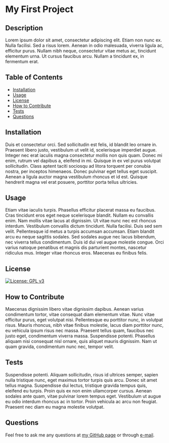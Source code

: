 # My First Project

  ## Description
  
  Lorem ipsum dolor sit amet, consectetur adipiscing elit. Etiam non nunc ex. Nulla facilisi. Sed a risus lorem. Aenean in odio malesuada, viverra ligula ac, efficitur purus. Nullam nibh neque, consectetur vitae metus ac, tincidunt elementum urna. Ut cursus faucibus arcu. Nullam a tincidunt ex, in fermentum erat.
  
  ## Table of Contents
  
  - [Installation](#installation)
  - [Usage](#usage)
  - [License](#license)
  - [How to Contribute](#contribute)
  - [Tests](#license)
  - [Questions](#license)
  
  ## <a name="installation"></a>Installation
  
  Duis et consectetur orci. Sed sollicitudin est felis, id blandit leo ornare in. Praesent libero justo, vestibulum ut velit id, scelerisque imperdiet augue. Integer nec erat iaculis magna consectetur mollis non quis quam. Donec mi enim, rutrum vel dapibus a, eleifend in mi. Quisque in ex vel purus volutpat sollicitudin. Class aptent taciti sociosqu ad litora torquent per conubia nostra, per inceptos himenaeos. Donec pulvinar eget tellus eget suscipit. Aenean a ligula auctor magna vestibulum rhoncus et id est. Quisque hendrerit magna vel erat posuere, porttitor porta tellus ultricies.
  
  ## <a name="usage"></a>Usage
  
  Etiam vitae iaculis turpis. Phasellus efficitur placerat massa eu faucibus. Cras tincidunt eros eget neque scelerisque blandit. Nullam eu convallis enim. Nam mollis vitae lacus at dignissim. Ut vitae nunc nec est rhoncus interdum. Vestibulum convallis dictum tincidunt. Nulla facilisi. Duis sed sem velit. Pellentesque id metus a turpis accumsan accumsan. Etiam blandit arcu eu neque sagittis sodales. Sed sodales augue nec lacus bibendum, nec viverra tellus condimentum. Duis id dui vel augue molestie congue. Orci varius natoque penatibus et magnis dis parturient montes, nascetur ridiculus mus. Integer vitae rhoncus eros. Maecenas eu finibus felis.
  
  ## <a name="license"></a>License

  [![License: GPL v3](https://img.shields.io/badge/License-GPLv3-blue.svg)](https://www.gnu.org/licenses/gpl-3.0)
  
  ## <a name="contribute"></a>How to Contribute
  
  Maecenas dignissim libero vitae dignissim dapibus. Aenean varius condimentum tortor, vitae consequat diam elementum vitae. Nunc vitae efficitur purus, eget volutpat nisi. Pellentesque eu porttitor nunc, in volutpat risus. Mauris rhoncus, nibh vitae finibus molestie, lacus diam porttitor nunc, eu vehicula ipsum risus nec massa. Praesent tellus quam, faucibus nec justo eget, condimentum viverra massa. Suspendisse potenti. Phasellus aliquam nisi consequat nisl ornare, quis aliquet mauris dignissim. Nam ut quam gravida, condimentum nunc nec, tempor velit.
  
  ## <a name="tests"></a>Tests
  
  Suspendisse potenti. Aliquam sollicitudin, risus id ultrices semper, sapien nulla tristique nunc, eget maximus tortor turpis quis arcu. Donec sit amet tellus magna. Suspendisse dui lectus, tristique gravida tempus quis, eleifend eu turpis. Proin quis ex non enim ullamcorper cursus. Aenean sodales ante quam, vitae pulvinar lorem tempus eget. Vestibulum ut augue eu odio interdum rhoncus ac in tortor. Proin vehicula ac arcu non feugiat. Praesent nec diam eu magna molestie volutpat.

  ## <a name="questions"></a>Questions

  Feel free to ask me any questions at [my GitHub page](<https://github.com/chris-godinho>) or through [e-mail](<mailto:kristbg@gmail.com>).
